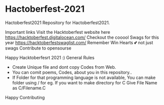 # Hactoberfest-2021
Hactoberfest2021
Repository for Hactoberfest2021.

Important links
Visit the Hacktoberfest website here https://hacktoberfest.digitalocean.com/
Checkout the cooool Swags for this year https://hacktoberfestswaglist.com/
Remember Win Hearts 💕 not just swags
Contribute to opensourse

Happy Hacktoberfesrt 2021 :)
General Rules
* Create Unique file and dont copy Codes from Web.
* You can comit poems, Codes, about you in this repository..
* If Folder for that programming language is not available, You can make folder using / for eg. If you want to make directory for C Give File Name as C/Filename.C

Happy Contributing
